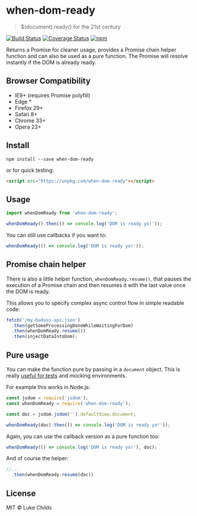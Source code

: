 # when-dom-ready

> $(document).ready() for the 21st century

[![Build Status](https://travis-ci.org/lukechilds/when-dom-ready.svg?branch=master)](https://travis-ci.org/lukechilds/when-dom-ready)
[![Coverage Status](https://coveralls.io/repos/github/lukechilds/when-dom-ready/badge.svg?branch=master)](https://coveralls.io/github/lukechilds/when-dom-ready?branch=master)
[![npm](https://img.shields.io/npm/v/when-dom-ready.svg)](https://www.npmjs.com/package/when-dom-ready)

Returns a Promise for cleaner usage, provides a Promise chain helper function and can also be used as a pure function. The Promise will resolve instantly if the DOM is already ready.

## Browser Compatibility

- IE9+ (requires Promise polyfill)
- Edge *
- Firefox 29+
- Safari 8+
- Chrome 33+
- Opera 23+

## Install

```shell
npm install --save when-dom-ready
```

or for quick testing:

```html
<script src="https://unpkg.com/when-dom-ready"></script>
```

## Usage

```js
import whenDomReady from 'when-dom-ready';

whenDomReady().then(() => console.log('DOM is ready yo!'));
```

You can still use callbacks if you want to:

```js
whenDomReady(() => console.log('DOM is ready yo!'));
```

## Promise chain helper

There is also a little helper function, `whenDomReady.resume()`, that pauses the execution of a Promise chain and then resumes it with the last value once the DOM is ready.

This allows you to specify complex async control flow in simple readable code:

```js
fetch('/my-badass-api.json')
  .then(getSomeProcessingDoneWhileWaitingForDom)
  .then(whenDomReady.resume())
  .then(injectDataIntoDom);
```

## Pure usage

You can make the function pure by passing in a `document` object. This is really [useful for tests](https://github.com/lukechilds/when-dom-ready/blob/master/test/unit.js) and mocking environments.

For example this works in Node.js:

```js
const jsdom = require('jsdom');
const whenDomReady = require('when-dom-ready');

const doc = jsdom.jsdom('').defaultView.document;

whenDomReady(doc).then(() => console.log('DOM is ready yo!'));
```

Again, you can use the callback version as a pure function too:

```js
whenDomReady(() => console.log('DOM is ready yo!'), doc);
```

And of course the helper:

```js
//...
  .then(whenDomReady.resume(doc))
```

## License

MIT © Luke Childs
